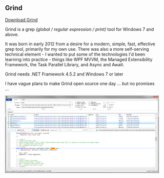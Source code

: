 ## Grind

[Download Grind](https://github.com/Arjailer/arjailer.github.io/releases/download/Grind-1.17/Grind.Setup.exe)

Grind is a grep _(global / regular expression / print)_ tool for Windows 7 and above.

It was born in early 2012 from a desire for a modern, simple, fast, effective grep tool, primarily for my own use. There was also a more self-serving technical element - I wanted to put some of the technologies I'd been learning into practice - things like WPF MVVM, the Managed Extensibility Framework, the Task Parallel Library, and Async and Await.

Grind needs .NET Framework 4.5.2 and Windows 7 or later

I have vague plans to make Grind open source one day ... but no promises ...

![Grind screenshot](Grind1.png "Grind screenshot")
